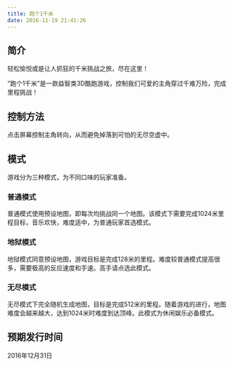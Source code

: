 ```yaml
---
title: 跑个1千米
date: 2016-11-19 21:41:26
---
```


## 简介

轻松愉悦或是让人抓狂的千米挑战之旅，尽在这里！

“跑个1千米”是一款益智类3D酷跑游戏，控制我们可爱的主角穿过千难万险，完成里程挑战！

## 控制方法

点击屏幕控制主角转向，从而避免掉落到可怕的无尽空虚中。

## 模式

游戏分为三种模式，为不同口味的玩家准备。

### 普通模式
普通模式使用预设地图，即每次均挑战同一个地图。该模式下需要完成1024米里程目标，音乐欢快，难度适中，为普通玩家首选模式。

### 地狱模式
地狱模式同意预设地图，游戏目标是完成128米的里程。难度较普通模式提高很多，需要极高的反应速度和手速。高手请点选此模式。

### 无尽模式
无尽模式下完全随机生成地图，目标是完成512米的里程。随着游戏的进行，地图难度会越来越大，达到1024米时难度到达顶峰。此模式为休闲娱乐必备模式。


## 预期发行时间

2016年12月31日
